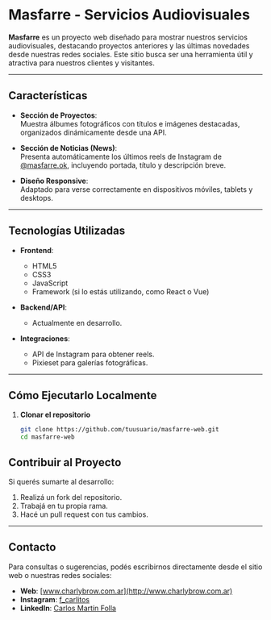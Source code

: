 # Masfarre - Servicios Audiovisuales  

**Masfarre** es un proyecto web diseñado para mostrar nuestros servicios audiovisuales, destacando proyectos anteriores y las últimas novedades desde nuestras redes sociales. Este sitio busca ser una herramienta útil y atractiva para nuestros clientes y visitantes.

---

## **Características**  

- **Sección de Proyectos**:  
  Muestra álbumes fotográficos con títulos e imágenes destacadas, organizados dinámicamente desde una API.  

- **Sección de Noticias (News)**:  
  Presenta automáticamente los últimos reels de Instagram de [@masfarre.ok](https://www.instagram.com/masfarre.ok/), incluyendo portada, título y descripción breve.  

- **Diseño Responsive**:  
  Adaptado para verse correctamente en dispositivos móviles, tablets y desktops.  

---

## **Tecnologías Utilizadas**  

- **Frontend**:  
  - HTML5  
  - CSS3  
  - JavaScript  
  - Framework (si lo estás utilizando, como React o Vue)  

- **Backend/API**:  
  - Actualmente en desarrollo.

- **Integraciones**:  
  - API de Instagram para obtener reels.  
  - Pixieset para galerías fotográficas.  

---

## **Cómo Ejecutarlo Localmente**  

1. **Clonar el repositorio**  
   ```bash  
   git clone https://github.com/tuusuario/masfarre-web.git  
   cd masfarre-web

## **Contribuir al Proyecto**  

Si querés sumarte al desarrollo:  
1. Realizá un fork del repositorio.  
2. Trabajá en tu propia rama.  
3. Hacé un pull request con tus cambios.  

---

## **Contacto**  

Para consultas o sugerencias, podés escribirnos directamente desde el sitio web o nuestras redes sociales:  
- **Web**: [www.charlybrow.com.ar](http://www.charlybrow.com.ar)  
- **Instagram**: [f_carlitos](https://www.instagram.com/f_carlitos/)  
- **LinkedIn**: [Carlos Martín Folla](https://www.linkedin.com/in/carlos-mart%C3%ADn-folla-b137301a/)  


